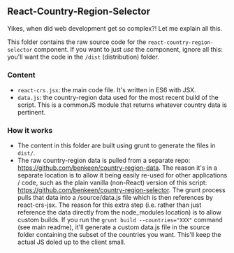 ## React-Country-Region-Selector

Yikes, when did web development get so complex?! Let me explain all this.

This folder contains the raw source code for the `react-country-region-selector` component. If you want to just _use_
the component, ignore all this: you'll want the code in the `/dist` (distribution) folder.


### Content

- `react-crs.jsx`: the main code file. It's written in ES6 with JSX. 
- `data.js`: the country-region data used for the most recent build of the script. This is a commonJS module that 
returns whatever country data is pertinent.


### How it works

- The content in this folder are built using grunt to generate the files in `dist/`.
- The raw country-region data is pulled from a separate repo: https://github.com/benkeen/country-region-data. The 
reason it's in a separate location is to allow it being easily re-used for other applications / code, such as the plain
vanilla (non-React) version of this script: https://github.com/benkeen/country-region-selector. The grunt process 
pulls that data into a /source/data.js file which is then references by react-crs-jsx. The reason for this extra step (i.e. 
rather than just reference the data directly from the node_modules location) is to allow custom builds. If you run 
the `grunt build --countries="XXX"` command (see main readme), it'll generate a custom data.js file in the source folder
containing the subset of the countries you want. This'll keep the actual JS doled up to the client small.
